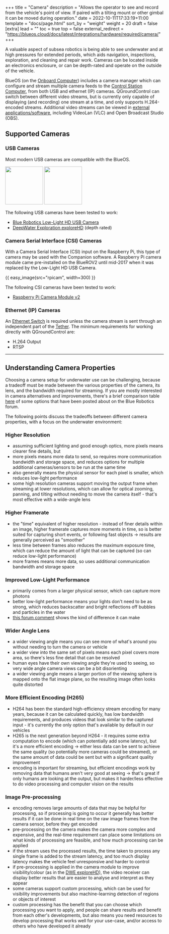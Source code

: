 +++
title = "Camera"
description = "Allows the operator to see and record from the vehicle's point of view. If paired with a tilting mount or other gimbal it can be moved during operation."
date = 2022-10-11T17:33:19+11:00
template = "docs/page.html"
sort_by = "weight"
weight = 20
draft = false
[extra]
lead = ""
toc = true
top = false
external_redirect = "https://blueos.cloud/docs/latest/integrations/hardware/required/camera/"
+++

A valuable aspect of subsea robotics is being able to see underwater and at high pressures for extended periods, which aids navigation, inspections, exploration, and cleaning and repair work. Cameras can be located inside an electronics enclosure, or can be depth-rated and operate on the outside of the vehicle.

BlueOS (on the [Onboard Computer](../onboard-computer/)) includes a camera manager which can configure and stream multiple camera feeds to the [Control Station Computer](../control-computer/), from both USB and ethernet (IP) cameras. QGroundControl can switch between different video streams, but is currently only capable of displaying (and recording) one stream at a time, and only supports H.264-encoded streams. Additional video streams can be viewed in [external applications/software](https://discuss.bluerobotics.com/t/how-to-stream-another-cameras-video/9573/3#receiving-the-stream-7), including VideoLan (VLC) and Open Broadcast Studio (OBS).

## Supported Cameras

### USB Cameras

Most modern USB cameras are compatible with the BlueOS.

<img src="cam-usb.png" height=120> <img src="exploreHD2.png" height=120>

The following USB cameras have been tested to work:

* [Blue Robotics Low-Light HD USB Camera](https://www.bluerobotics.com/store/electronics/cam-usb-low-light-r1/)
* [DeepWater Exploration exploreHD](https://exploredeepwater.com/products/explorehd-rov-auv-usb-camera) (depth rated)

### Camera Serial Interface (CSI) Cameras

With a Camera Serial Interface (CSI) input on the Raspberry Pi, this type of camera may be used with the Companion software. A Raspberry Pi camera module came pre-installed on the BlueROV2 until mid-2017 when it was replaced by the Low-Light HD USB Camera.

{{ easy_image(src="rpicam", width=300) }}

The following CSI cameras have been tested to work:

* [Raspberry Pi Camera Module v2](https://www.raspberrypi.org/products/camera-module-v2/)

### Ethernet (IP) Cameras

An [Ethernet Switch](../../additional/ethernet-switch/) is required unless the camera stream is sent through an independent part of the [Tether](../tether/). The minimum requirements for working directly with QGroundControl are:

* H.264 Output
* RTSP

---

## Understanding Camera Properties

Choosing a camera setup for underwater use can be challenging, because a tradeoff must be made between the various properties of the camera, its lens, and the bandwidth required for streaming. If you are mostly interested in camera alternatives and improvements, there's a brief comparison table [here](https://discuss.bluerobotics.com/t/camera-lens-for-br-camera/10993/3#seeing-better-qualityresolution-1) of some options that have been posted about on the Blue Robotics forum.

The following points discuss the tradeoffs between different camera properties, with a focus on the underwater environment: 

### Higher Resolution
- assuming sufficient lighting and good enough optics, more pixels means clearer fine details, but 
- more pixels means more data to send, so requires more communication bandwidth and storage space, and reduces options for multiple additional cameras/sensors to be run at the same time
- also generally means the physical sensor for each pixel is smaller, which reduces low-light performance
- some high resolution cameras support moving the output frame when streaming at lower resolutions, which can allow for optical zooming, panning, and tilting without needing to move the camera itself - that's most effective with a wide-angle lens
### Higher Framerate
- the "time" equivalent of higher resolution - instead of finer details within an image, higher framerate captures more moments in time, so is better suited for capturing short events, or following fast objects -> results are generally perceived as "smoother"
- less time between frames also reduces the maximum exposure time, which can reduce the amount of light that can be captured (so can reduce low-light performance)
- more frames means more data, so uses additional communication bandwidth and storage space
### Improved Low-Light Performance
- primarily comes from a larger physical sensor, which can capture more photons
- better low-light performance means your lights don't need to be as strong, which reduces backscatter and bright reflections off bubbles and particles in the water
- [this forum comment](https://discuss.bluerobotics.com/t/new-product-bluerov2-full-electronics-and-software-upgrade/10652/4) shows the kind of difference it can make
### Wider Angle Lens
- a wider viewing angle means you can see more of what's around you without needing to turn the camera or vehicle
- a wider view into the same set of pixels means each pixel covers more area, so there's less fine detail that can be resolved
- human eyes have their own viewing angle they're used to seeing, so very wide angle camera views can be a bit disorienting
- a wider viewing angle means a larger portion of the viewing sphere is mapped onto the flat image plane, so the resulting image often looks quite distorted
### More Efficient Encoding (H265)
- H264 has been the standard high-efficiency stream encoding for many years, because it can be calculated quickly, has low bandwidth requirements, and produces videos that look similar to the captured input - it's currently the only option that's available by default in our vehicles
- H265 is the next generation beyond H264 - it requires some extra computation to encode (which can potentially add some latency), but it's a more efficient encoding -> either less data can be sent to achieve the same quality (so potentially more cameras could be streamed), or the same amount of data could be sent but with a significant quality improvement
- encoding is important for streaming, but efficient encodings work by removing data that humans aren't very good at seeing -> that's great if only humans are looking at the output, but makes it harder/less effective to do video processing and computer vision on the results
### Image Pre-processing
- encoding removes large amounts of data that may be helpful for processing, so if processing is going to occur it generally has better results if it can be done in real time on the raw image frames from the camera sensor, before they get encoded
- pre-processing on the camera makes the camera more complex and expensive, and the real-time requirement can place some limitations on what kinds of processing are feasible, and how much processing can be applied
- if the stream uses the processed results, the time taken to process any single frame is added to the stream latency, and too much display latency makes the vehicle feel unresponsive and harder to control
- if pre-processing is applied in the camera module to improve visibility/colour (as in the [DWE exploreHD](https://discuss.bluerobotics.com/t/a-new-high-quality-underwater-usb-camera/10279/15)), the video receiver can display better results that are easier to analyse and interpret as they appear
- some cameras support custom processing, which can be used for visibility improvements but also machine-learning detection of regions or objects of interest
- custom processing has the benefit that you can choose which processing you want to apply, and people can share results and benefit from each other's developments, but also means you need resources to develop processing that works well for your use-case, and/or access to others who have developed it already
